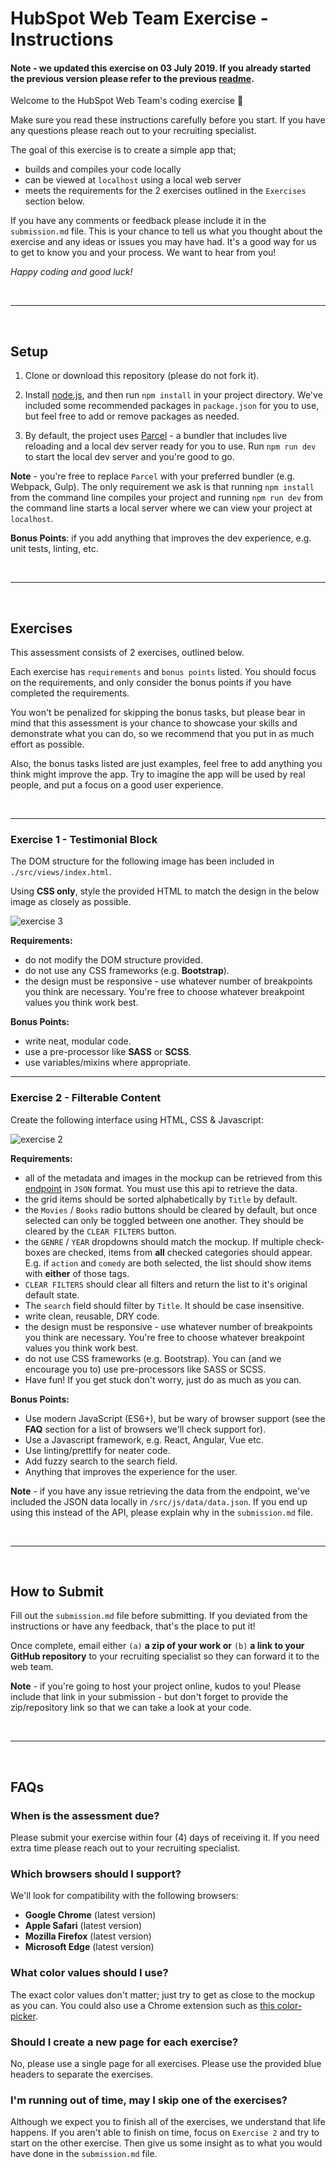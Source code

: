 # HubSpot Web Team Exercise - Instructions

#### **Note - we updated this exercise on 03 July 2019. If you already started the previous version please refer to the previous [readme](https://github.com/HubSpotWebTeam/CodeExercise/blob/9a4a9ecafe5c5ef40d738d349ec58859920cba4b/README.md)**.


Welcome to the HubSpot Web Team's coding exercise 👋

Make sure you read these instructions carefully before you start. If you have any questions please reach out to your recruiting specialist.

The goal of this exercise is to create a simple app that;

- builds and compiles your code locally
- can be viewed at `localhost` using a local web server
- meets the requirements for the 2 exercises outlined in the `Exercises` section below.

If you have any comments or feedback please include it in the `submission.md` file. This is your chance to tell us what you thought about the exercise and any ideas or issues you may have had. It's a good way for us to get to know you and your process. We want to hear from you!

*Happy coding and good luck!*

<br />

---

<br />

## Setup

1. Clone or download this repository (please do not fork it).

2. Install [node.js](https://nodejs.org/en/download/), and then run `npm install` in your project directory. We've included some recommended packages in `package.json` for you to use, but feel free to add or remove packages as needed.

3. By default, the project uses [Parcel](https://parceljs.org/) - a bundler that includes live reloading and a local dev server ready for you to use. Run `npm run dev` to start the local dev server and you're good to go.

**Note** - you're free to replace `Parcel` with your preferred bundler (e.g. Webpack, Gulp). The only requirement we ask is that running `npm install` from the command line compiles your project and running `npm run dev` from the command line starts a local server where we can view your project at `localhost`.

**Bonus Points**: if you add anything that improves the dev experience, e.g. unit tests, linting, etc.

<br />

---

<br />

## Exercises

This assessment consists of 2 exercises, outlined below.

Each exercise has `requirements` and `bonus points` listed. You should focus on the requirements, and only consider the bonus points if you have completed the requirements.

You won't be penalized for skipping the bonus tasks, but please bear in mind that this assessment is your chance to showcase your skills and demonstrate what you can do, so we recommend that you put in as much effort as possible.

Also, the bonus tasks listed are just examples, feel free to add anything you think might improve the app. Try to imagine the app will be used by real people, and put a focus on a good user experience.

<br />

---

### **Exercise 1 - Testimonial Block**

The DOM structure for the following image has been included in `./src/views/index.html`.

Using **CSS only**, style the provided HTML to match the design in the below image as closely as possible.

![exercise 3](https://cdn2.hubspot.net/hubfs/53/web_team/web-team-test/exercise-1.png)

**Requirements:**

- do not modify the DOM structure provided.
- do not use any CSS frameworks (e.g. **Bootstrap**).
- the design must be responsive - use whatever number of breakpoints you think are necessary. You're free to choose whatever breakpoint values you think work best.

**Bonus Points:**

- write neat, modular code.
- use a pre-processor like **SASS** or
**SCSS**.
- use variables/mixins where appropriate.

---

### **Exercise 2 - Filterable Content**

Create the following interface using HTML, CSS & Javascript:

![exercise 2](https://cdn2.hubspot.net/hubfs/53/web_team/web-team-test/demo.gif)

**Requirements:**

- all of the metadata and images in the mockup can be retrieved from this [endpoint](https://hubspotwebteam.github.io/CodeExercise/src/js/data/data.json) in `JSON` format. You must use this api to retrieve the data.
- the grid items should be sorted alphabetically by `Title` by default.
- the `Movies` / `Books` radio buttons should be cleared by default, but once selected can only be toggled between one another. They should be cleared by the `CLEAR FILTERS` button.
- the `GENRE` / `YEAR` dropdowns should match the mockup. If multiple check-boxes are checked, items from **all** checked categories should appear. E.g. if `action` and `comedy` are both selected, the list should show items with **either** of those tags.
- `CLEAR FILTERS` should clear all filters and return the list to it's original default state.
- The `search` field should filter by `Title`. It should be case insensitive.
- write clean, reusable, DRY code.
- the design must be responsive - use whatever number of breakpoints you think are necessary. You're free to choose whatever breakpoint values you think work best.
- do not use CSS frameworks (e.g. Bootstrap). You can (and we encourage you to) use pre-processors like SASS or SCSS.
- Have fun! If you get stuck don't worry, just do as much as you can.

**Bonus Points:**

- Use modern JavaScript (ES6+), but be wary of browser support (see the **FAQ** section for a list of browsers we'll check support for).
- Use a Javascript framework, e.g. React, Angular, Vue etc.
- Use linting/prettify for neater code.
- Add fuzzy search to the search field.
- Anything that improves the experience for the user.

**Note** - if you have any issue retrieving the data from the endpoint, we've included the JSON data locally in `/src/js/data/data.json`. If you end up using this instead of the API, please explain why in the `submission.md` file.

<br />

---

<br />

## How to Submit

Fill out the `submission.md` file before submitting. If you deviated from the instructions or have any feedback, that's the place to put it!

 Once complete, email either `(a)` **a zip of your work or** `(b)` **a link to your GitHub repository** to your recruiting specialist so they can forward it to the web team.

**Note** - if you're going to host your project online, kudos to you! Please include that link in your submission - but don't forget to provide the zip/repository link so that we can take a look at your code.

<br />

---

<br />

## FAQs

### **When is the assessment due?**

Please submit your exercise within four (4) days of receiving it. If you need extra time please reach out to your recruiting specialist.

### **Which browsers should I support?**

We'll look for compatibility with the following browsers:

- **Google Chrome** (latest version)
- **Apple Safari** (latest version)
- **Mozilla Firefox** (latest version)
- **Microsoft Edge** (latest version)

### **What color values should I use?**

The exact color values don't matter; just try to get as close to the mockup as you can. You could also use a Chrome extension such as <a href="https://chrome.google.com/webstore/detail/colorpick-eyedropper/ohcpnigalekghcmgcdcenkpelffpdolg?hl=en" target="_blank">this color-picker</a>.

### **Should I create a new page for each exercise?**

No, please use a single page for all exercises. Please use the provided blue headers to separate the exercises.

### **I'm running out of time, may I skip one of the exercises?**

Although we expect you to finish all of the exercises, we understand that life happens. If you aren't able to finish on time, focus on `Exercise 2` and try to start on the other exercise. Then give us some insight as to what you would have done in the `submission.md` file.
